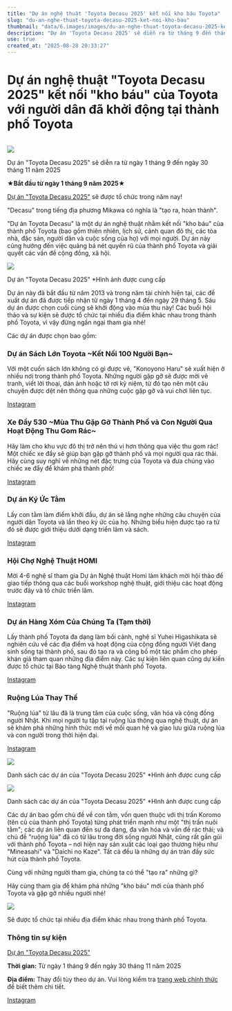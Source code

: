```yaml
---
title: "Dự án nghệ thuật 'Toyotа Decasu 2025' kết nối kho báu Toyota"
slug: "du-an-nghe-thuat-toyota-decasu-2025-ket-noi-kho-bau"
thumbnail: "data/6.images/images/du-an-nghe-thuat-toyota-decasu-2025-ket-noi-kho-bau.webp"
description: "Dự án 'Toyotа Decasu 2025' sẽ diễn ra từ tháng 9 đến tháng 11 năm 2025, nhằm kết nối 'kho báu' của thành phố Toyota với người dân thông qua các hoạt động nghệ thuật đa dạng, giải quyết vấn đề xã hội và thúc đẩy giao lưu văn hóa, bao gồm cả cộng đồng người Việt."
use: true
created_at: "2025-08-28 20:33:27"
---
```


# Dự án nghệ thuật "Toyotа Decasu 2025" kết nối "kho báu" của Toyota với người dân đã khởi động tại thành phố Toyota

![]()

![](/images/title-1756371585663.webp)

Dự án "Toyotа Decasu 2025" sẽ diễn ra từ ngày 1 tháng 9 đến ngày 30 tháng 11 năm 2025

**★Bắt đầu từ ngày 1 tháng 9 năm 2025★**

[Dự án "Toyotа Decasu 2025"](https://decasu.jp/) sẽ được tổ chức trong năm nay!

"Decasu" trong tiếng địa phương Mikawa có nghĩa là "tạo ra, hoàn thành".

"Dự án Toyotа Decasu" là một dự án nghệ thuật nhằm kết nối "kho báu" của thành phố Toyota (bao gồm thiên nhiên, lịch sử, cảnh quan đô thị, các tòa nhà, đặc sản, người dân và cuộc sống của họ) với mọi người. Dự án này cũng hướng đến việc quảng bá nét quyến rũ của thành phố Toyota và giải quyết các vấn đề cộng đồng, xã hội.

![](/images/image-1756370154207.webp)

Dự án "Toyotа Decasu 2025" *Hình ảnh được cung cấp

Dự án này đã bắt đầu từ năm 2013 và trong năm tài chính hiện tại, các đề xuất dự án đã được tiếp nhận từ ngày 1 tháng 4 đến ngày 29 tháng 5. Sáu dự án được chọn cuối cùng sẽ khởi động vào mùa thu này! Các buổi hội thảo và sự kiện sẽ được tổ chức tại nhiều địa điểm khác nhau trong thành phố Toyota, vì vậy đừng ngần ngại tham gia nhé!

Các dự án được chọn bao gồm:

### Dự án Sách Lớn Toyota ~Kết Nối 100 Người Bạn~

Với một cuốn sách lớn không có gì được vẽ, "Konoyono Haru" sẽ xuất hiện ở nhiều nơi trong thành phố Toyota. Những người gặp gỡ sẽ được mời vẽ tranh, viết lời thoại, dán ảnh hoặc tờ rơi kỷ niệm, từ đó tạo nên một câu chuyện được dệt nên thông qua những cuộc gặp gỡ và vui chơi liên tục.

[Instagram](https://www.instagram.com/konoyonoharu_?utm_source=ig_web_button_share_sheet&igsh=ZDNlZDc0MzIxNw%3D%3D)

### Xe Đẩy 530 ~Mùa Thu Gặp Gỡ Thành Phố và Con Người Qua Hoạt Động Thu Gom Rác~

Hãy làm cho khu vực đô thị trở nên thú vị hơn thông qua việc thu gom rác! Một chiếc xe đẩy sẽ giúp bạn gặp gỡ thành phố và mọi người qua rác thải. Hãy cùng suy nghĩ về những nét đặc trưng của Toyota và đưa chúng vào chiếc xe đẩy để khám phá thành phố!

[Instagram](https://www.instagram.com/530connection?utm_source=ig_web_button_share_sheet&igsh=ZDNlZDc0MzIxNw%3D%3D)

### Dự án Ký Ức Tằm

Lấy con tằm làm điểm khởi đầu, dự án sẽ lắng nghe những câu chuyện của người dân Toyota và lần theo ký ức của họ. Những biểu hiện được tạo ra từ đó sẽ được giới thiệu dưới dạng triển lãm và sách.

[Instagram](https://www.instagram.com/masaya_mizuta)

### Hội Chợ Nghệ Thuật HOMI

Mời 4-6 nghệ sĩ tham gia Dự án Nghệ thuật Homi làm khách mời hội thảo để giao tiếp thông qua các buổi workshop nghệ thuật, giới thiệu các hoạt động trước đây và tổ chức triển lãm.

[Instagram](https://www.instagram.com/homipda?utm_source=ig_web_button_share_sheet&igsh=ZDNlZDc0MzIxNw%3D%3D)

### Dự án Hàng Xóm Của Chúng Ta (Tạm thời)

Lấy thành phố Toyota đa dạng làm bối cảnh, nghệ sĩ Yuhei Higashikata sẽ nghiên cứu về các địa điểm và hoạt động của cộng đồng người Việt đang sinh sống tại thành phố, sau đó tạo ra và công bố một tác phẩm cho phép khán giả tham quan những địa điểm này. Các sự kiện liên quan cũng dự kiến được tổ chức tại Bảo tàng Nghệ thuật thành phố Toyota.

[Instagram](https://www.instagram.com/seasun__art?utm_source=ig_web_button_share_sheet&igsh=ZDNlZDc0MzIxNw%3D%3D)

### Ruộng Lúa Thay Thế

"Ruộng lúa" từ lâu đã là trung tâm của cuộc sống, văn hóa và cộng đồng người Nhật. Khi mọi người tụ tập tại ruộng lúa thông qua nghệ thuật, dự án sẽ khám phá những hình thức mới về mối quan hệ và giao lưu giữa ruộng lúa và con người trong thời hiện đại.

[Instagram](https://www.instagram.com/alternative_ricefield/?utm_source=ig_web_button_share_sheet)

![](/images/image-1756370359567.webp)

Danh sách các dự án của "Toyotа Decasu 2025" *Hình ảnh được cung cấp

![](/images/image-1756370250703.webp)

Danh sách các dự án của "Toyotа Decasu 2025" *Hình ảnh được cung cấp

Các dự án bao gồm chủ đề về con tằm, vốn quen thuộc với thị trấn Koromo (tên cũ của thành phố Toyota) từng phát triển mạnh như một "thị trấn nuôi tằm"; các dự án liên quan đến sự đa dạng, đa văn hóa và vấn đề rác thải; và chủ đề "ruộng lúa" đã có từ lâu trong đời sống người Nhật, cũng rất gần gũi với thành phố Toyota – nơi hiện nay sản xuất các loại gạo thương hiệu như "Mineasahi" và "Daichi no Kaze". Tất cả đều là những dự án tràn đầy sức hút của thành phố Toyota.

Cùng với những người tham gia, chúng ta có thể "tạo ra" những gì?

Hãy cùng tham gia để khám phá những "kho báu" mới của thành phố Toyota và gặp gỡ nhiều người nhé!

![](/images/image-1756371627009.webp)

Sẽ được tổ chức tại nhiều địa điểm khác nhau trong thành phố Toyota.

### Thông tin sự kiện

[Dự án "Toyotа Decasu 2025"](https://decasu.jp/)

**Thời gian:** Từ ngày 1 tháng 9 đến ngày 30 tháng 11 năm 2025

**Địa điểm:** Thay đổi tùy theo dự án. Vui lòng kiểm tra [trang web chính thức](https://decasu.jp/) để biết thêm chi tiết.

[Instagram](https://www.instagram.com/toyo_cul/)
